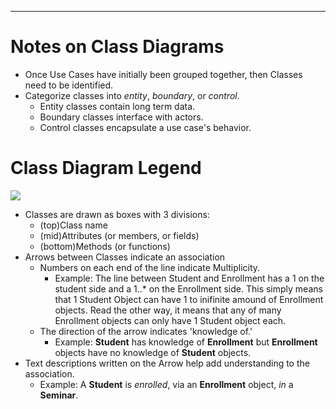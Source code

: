 ------------------------------------------------------------------------

# Notes on Class Diagrams

-   Once Use Cases have initially been grouped together, then Classes
    need to be identified.
-   Categorize classes into *entity*, *boundary*, or *control*.
    -   Entity classes contain long term data.
    -   Boundary classes interface with actors.
    -   Control classes encapsulate a use case's behavior.





# Class Diagram Legend

![](/wiki/img/ClassDiagramInitial.jpg)





-   Classes are drawn as boxes with 3 divisions:
    -   (top)Class name
    -   (mid)Attributes (or members, or fields)
    -   (bottom)Methods (or functions)
-   Arrows between Classes indicate an association
    -   Numbers on each end of the line indicate Multiplicity.
        -   Example: The line between Student and Enrollment has a 1 on
            the student side and a 1..\* on the Enrollment side. This
            simply means that 1 Student Object can have 1 to inifinite
            amound of Enrollment objects. Read the other way, it means
            that any of many Enrollment objects can only have 1 Student
            object each.
    -   The direction of the arrow indicates 'knowledge of.'
        -   Example: **Student** has knowledge of **Enrollment** but
            **Enrollment** objects have no knowledge of **Student**
            objects.
-   Text descriptions written on the Arrow help add understanding to the
    association.
    -   Example: A **Student** is *enrolled*, via an **Enrollment**
        object, *in* a **Seminar**.
